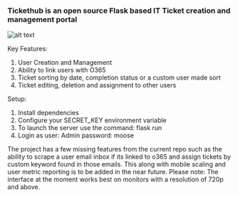 ### Tickethub is an open source Flask based IT Ticket creation and management portal

![alt text](https://i.imgur.com/AahgolP.png "Home landing page preview")

Key Features:
1. User Creation and Management
2. Ability to link users with O365
3. Ticket sorting by date, completion status or a custom user made sort
4. Ticket editing, deletion and assignment to other users


Setup:
1. Install dependencies
2. Configure your SECRET_KEY environment variable
3. To launch the server use the command: flask run
4. Login as user: Admin password: moose

The project has a few missing features from the current repo such as the ability to scrape a user email inbox if its linked to o365 and assign tickets by custom keyword found in those emails.
This along with mobile scaling and user metric reporting is to be added in the near future.
Please note: The interface at the moment works best on monitors with a resolution of 720p and above.